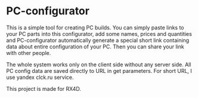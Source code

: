 # PC-configurator

This is a simple tool for creating PC builds.
You can simply paste links to your PC parts into this configurator, 
add some names, prices and quantities and PC-configurator automatically
generate a special short link containing data about entire configuration of your PC.
Then you can share your link with other people.

The whole system works only on the client side without any server side. All PC config data are saved directly to URL in get parameters.
For short URL, I use yandex clck.ru service.

This project is made for RX4D.
